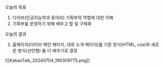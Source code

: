 오늘의 목표
1. 다이브(인공지능학과 동아리) 기획부의 역할에 대한 이해
3. 기획부를 운영하기 위해 배우고 할 일 구체화

오늘의 결과
1. 홈페이지(다이브 메인 페이지, 대회 소개 페이지)를 기존 방식(HTML, css)와 새로운 방식(선언형) 둘 다 배우기로 결정

![[KakaoTalk_20240704_190309775.png]]
